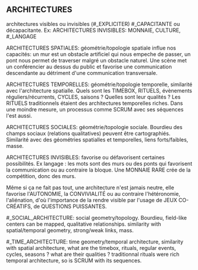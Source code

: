 ## ARCHITECTURES

architectures visibles ou invisibles (#_EXPLICITER) #_CAPACITANTE ou décapacitante. Ex: ARCHITECTURES INVISIBLES: MONNAIE, CULTURE, #_LANGAGE


ARCHITECTURES SPATIALES: géométrie/topologie spatiale influe nos capacités: un mur est un obstacle artificiel qui nous empeche de passer, un pont nous permet de traverser malgré un obstacle naturel. Une scène met un conférencier au dessus du public et favorise une communication descendante au détriment d'une communication transversale.

ARCHITECTURES TEMPORELLES: géométrie/topologie temporelle, similarité avec l'architecture spatialle. Quels sont les TIMEBOX, RITUELS, évènements réguliers/récurrents, CYCLES, saisons ? Quelles sont leur qualités ? Les RITUELS traditionnels étaient des architectures temporelles riches. Dans une moindre mesure, un processus comme SCRUM avec ses séquences l'est aussi.

ARCHITECTURES SOCIALES: géométrie/topologie sociale. Bourdieu des champs sociaux (relations qualitatives) peuvent être cartographiés. Similarité avec des géométries spatialles et temporelles, liens forts/faibles, masse.

ARCHITECTURES INVISIBLES: favorise ou défavorisent certaines possibilités. Ex langage : les mots sont des murs ou des ponts qui favorisent la communication ou au contraire la bloque. Une MONNAIE RARE crée de la compétition, donc des murs.

Même si ça ne fait pas tout, une architecture n'est jamais neutre, elle favorise l'AUTONOMIE, la CONVIVIALITÉ ou au contraire l'hétéronomie, l'aliénation, d'où l'importance de la rendre visible par l'usage de JEUX CO-CRÉATIFS, de QUESTIONS PUISSANTES.


#_SOCIAL_ARCHITECTURE: social geometry/topology. Bourdieu, field-like centers can be mapped, qualitative relationships. similarity with spatial/temporal geometry, strong/weak links, mass.

#_TIME_ARCHITECTURE: time geometry/temporal architecture, similarity with spatial architecture, what are the timebox, rituals, regular events, cycles, seasons ? what are their qualities ? traditionnal rituals were rich temporal architecture, so is SCRUM with its sequences.
